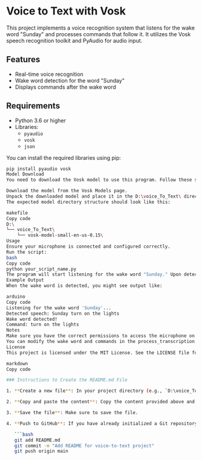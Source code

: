 # Voice to Text with Vosk

This project implements a voice recognition system that listens for the wake word "Sunday" and processes commands that follow it. It utilizes the Vosk speech recognition toolkit and PyAudio for audio input.

## Features

- Real-time voice recognition
- Wake word detection for the word "Sunday"
- Displays commands after the wake word

## Requirements

- Python 3.6 or higher
- Libraries:
  - `pyaudio`
  - `vosk`
  - `json`
  
You can install the required libraries using pip:

```bash
pip install pyaudio vosk
Model Download
You need to download the Vosk model to use this program. Follow these steps:

Download the model from the Vosk Models page.
Unpack the downloaded model and place it in the D:\voice_To_Text\ directory, ensuring the path is set in the code.
The expected model directory structure should look like this:

makefile
Copy code
D:\
└── voice_To_Text\
    └── vosk-model-small-en-us-0.15\
Usage
Ensure your microphone is connected and configured correctly.
Run the script:
bash
Copy code
python your_script_name.py
The program will start listening for the wake word "Sunday." Upon detection, it will print the command that follows.
Example Output
When the wake word is detected, you might see output like:

arduino
Copy code
Listening for the wake word 'Sunday'...
Detected speech: Sunday turn on the lights
Wake word detected!
Command: turn on the lights
Notes
Make sure you have the correct permissions to access the microphone on your system.
You can modify the wake word and commands in the process_transcription function as needed.
License
This project is licensed under the MIT License. See the LICENSE file for more details.

markdown
Copy code

### Instructions to Create the README.md File

1. **Create a new file**: In your project directory (e.g., `D:\voice_To_Text\Voice_totext`), create a file named `README.md`.

2. **Copy and paste the content**: Copy the content provided above and paste it into the `README.md` file.

3. **Save the file**: Make sure to save the file.

4. **Push to GitHub**: If you have already initialized a Git repository and added this README file, you can push your changes to GitHub:

   ```bash
   git add README.md
   git commit -m "Add README for voice-to-text project"
   git push origin main
